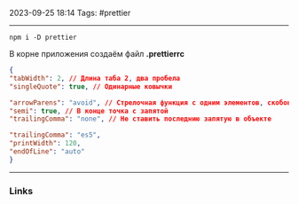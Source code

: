 2023-09-25 18:14
Tags: #prettier

---

`npm i -D prettier`

В корне приложения создаём файл **.prettierrc**
``` json
{
"tabWidth": 2, // Длина таба 2, два пробела
"singleQuote": true, // Одинарные ковычки

"arrowParens": "avoid", // Стрелочная функция с одним элементов, скобок нету
"semi": true, // В конце точка с запятой
"trailingComma": "none", // Не ставить последнию запятую в объекте

"trailingComma": "es5",  
"printWidth": 120,  
"endOfLine": "auto"
}
```

---
### Links
